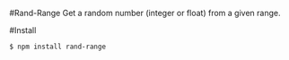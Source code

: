 #Rand-Range
Get a random number (integer or float) from a given range.

#Install
```
$ npm install rand-range
```